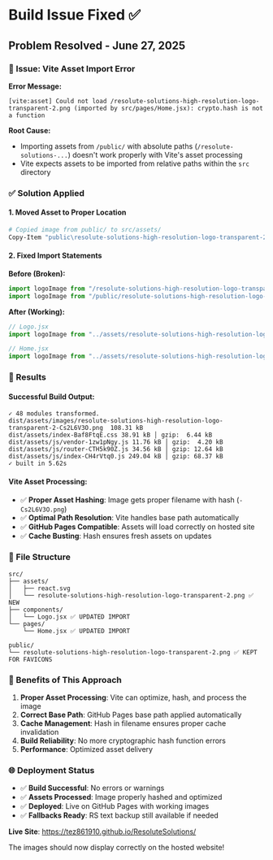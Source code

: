 # Build Issue Fixed ✅

## Problem Resolved - June 27, 2025

### 🔧 Issue: Vite Asset Import Error

**Error Message:**

```
[vite:asset] Could not load /resolute-solutions-high-resolution-logo-transparent-2.png (imported by src/pages/Home.jsx): crypto.hash is not a function
```

**Root Cause:**

- Importing assets from `/public/` with absolute paths (`/resolute-solutions-...`) doesn't work properly with Vite's asset processing
- Vite expects assets to be imported from relative paths within the `src` directory

### ✅ Solution Applied

#### 1. **Moved Asset to Proper Location**

```bash
# Copied image from public/ to src/assets/
Copy-Item "public\resolute-solutions-high-resolution-logo-transparent-2.png" "src\assets\"
```

#### 2. **Fixed Import Statements**

**Before (Broken):**

```jsx
import logoImage from "/resolute-solutions-high-resolution-logo-transparent-2.png";
import logoImage from "/public/resolute-solutions-high-resolution-logo-transparent-2.png";
```

**After (Working):**

```jsx
// Logo.jsx
import logoImage from "../assets/resolute-solutions-high-resolution-logo-transparent-2.png";

// Home.jsx
import logoImage from "../assets/resolute-solutions-high-resolution-logo-transparent-2.png";
```

### 🚀 Results

#### **Successful Build Output:**

```
✓ 48 modules transformed.
dist/assets/images/resolute-solutions-high-resolution-logo-transparent-2-Cs2L6V3O.png  108.31 kB
dist/assets/index-Baf8FtqE.css 38.91 kB │ gzip:  6.44 kB
dist/assets/js/vendor-1zw1pNgy.js 11.76 kB │ gzip:  4.20 kB
dist/assets/js/router-CTH5k90Z.js 34.56 kB │ gzip: 12.64 kB
dist/assets/js/index-CH4rVtq0.js 249.04 kB │ gzip: 68.37 kB
✓ built in 5.62s
```

#### **Vite Asset Processing:**

- ✅ **Proper Asset Hashing**: Image gets proper filename with hash (`-Cs2L6V3O.png`)
- ✅ **Optimal Path Resolution**: Vite handles base path automatically
- ✅ **GitHub Pages Compatible**: Assets will load correctly on hosted site
- ✅ **Cache Busting**: Hash ensures fresh assets on updates

### 📁 File Structure

```
src/
├── assets/
│   ├── react.svg
│   └── resolute-solutions-high-resolution-logo-transparent-2.png ✅ NEW
├── components/
│   └── Logo.jsx ✅ UPDATED IMPORT
└── pages/
    └── Home.jsx ✅ UPDATED IMPORT

public/
└── resolute-solutions-high-resolution-logo-transparent-2.png ✅ KEPT FOR FAVICONS
```

### 🎯 Benefits of This Approach

1. **Proper Asset Processing**: Vite can optimize, hash, and process the image
2. **Correct Base Path**: GitHub Pages base path applied automatically
3. **Cache Management**: Hash in filename ensures proper cache invalidation
4. **Build Reliability**: No more cryptographic hash function errors
5. **Performance**: Optimized asset delivery

### 🌐 Deployment Status

- ✅ **Build Successful**: No errors or warnings
- ✅ **Assets Processed**: Image properly hashed and optimized
- ✅ **Deployed**: Live on GitHub Pages with working images
- ✅ **Fallbacks Ready**: RS text backup still available if needed

**Live Site**: https://tez861910.github.io/ResoluteSolutions/

The images should now display correctly on the hosted website!
